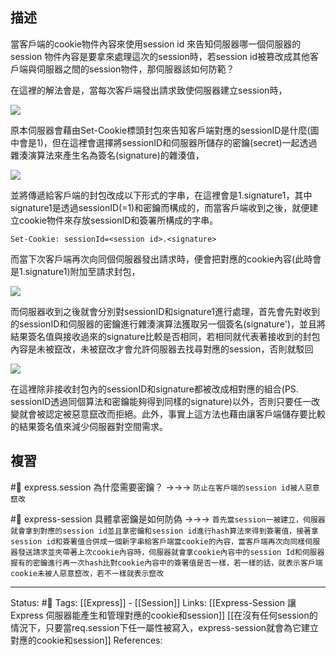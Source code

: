 ## 描述

當客戶端的cookie物件內容來使用session id 來告知伺服器哪一個伺服器的session 物件內容是要拿來處理這次的session時，若session id被篡改成其他客戶端與伺服器之間的session物件，那伺服器該如何防範？

在這裡的解法會是，當每次客戶端發出請求致使伺服器建立session時，

![](https://res.cloudinary.com/dqfxgtyoi/image/upload/v1650553317/blog/network/session/create-session-sign_mjqbsd.png)

 
原本伺服器會藉由Set-Cookie標頭封包來告知客戶端對應的sessionID是什麼(圖中會是1)，但在這裡會選擇將sessionID和伺服器所儲存的密鑰(secret)一起透過雜湊演算法來產生名為簽名(signature)的雜湊值，

![](https://res.cloudinary.com/dqfxgtyoi/image/upload/v1650553443/blog/network/session/sign-generate_grxsdm.png)

  
並將傳遞給客戶端的封包改成以下形式的字串，在這裡會是1.signature1，其中signature1是透過sessionID(=1)和密鑰而構成的，而當客戶端收到之後，就便建立cookie物件來存放sessionID和簽署所構成的字串。

```
Set-Cookie: sessionId=<session id>.<signature>
```

而當下次客戶端再次向同個伺服器發出請求時，便會把對應的cookie內容(此時會是1.signature1)附加至請求封包，

![](https://res.cloudinary.com/dqfxgtyoi/image/upload/v1650553317/blog/network/session/send-with-cookie-sign_n2hv2s.png)

  

而伺服器收到之後就會分別對sessionID和signature1進行處理，首先會先對收到的sessionID和伺服器的密鑰進行雜湊演算法獲取另一個簽名(signature')，並且將結果簽名值與接收過來的signature比較是否相同，若相同就代表著接收到的封包內容是未被竄改，未被竄改才會允許伺服器去找尋對應的session，否則就駁回

![](https://res.cloudinary.com/dqfxgtyoi/image/upload/v1650553936/blog/network/session/sign-compare_hfxe4p.png)

  

在這裡除非接收封包內的sessionID和signature都被改成相對應的組合(PS. sessionID透過同個算法和密鑰能夠得到同樣的signature)以外，否則只要任一改變就會被認定被惡意竄改而拒絕。此外，事實上這方法也藉由讓客戶端儲存要比較的結果簽名值來減少伺服器對空間需求。

## 複習

#🧠 express.session 為什麼需要密鑰？ ->->-> `防止在客戶端的session id被人惡意竄改`
<!--SR:!2022-11-24,108,250-->
#🧠 express-session 具體拿密鑰是如何防偽 ->->-> `首先當session一被建立，伺服器就會拿到對應的session id並且拿密鑰和session id進行hash算法來得到簽署值，接著拿session id和簽署值合併成一個新字串給客戶端當cookie的內容，當客戶端再次向同樣伺服器發送請求並夾帶著上次cookie內容時，伺服器就會拿cookie內容中的session Id和伺服器握有的密鑰進行再一次hash比對cookie內容中的簽署值是否一樣，若一樣的話，就表示客戶端cookie未被人惡意竄改，若不一樣就表示竄改`
<!--SR:!2022-08-15,48,250-->

---
Status: #🌱 
Tags:
[[Express]] - [[Session]]
Links: 
[[Express-Session 讓Express 伺服器能產生和管理對應的cookie和session]]
[[在沒有任何session的情況下，只要當req.session下任一屬性被寫入，express-session就會為它建立對應的cookie和session]]
References: